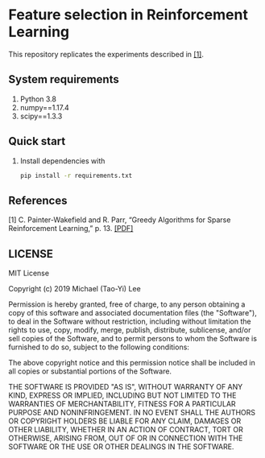 # Feature selection in Reinforcement Learning

This repository replicates the experiments described in [[1]](https://dl.acm.org/citation.cfm?id=3042686).  

## System requirements
1. Python 3.8
2. numpy==1.17.4
3. scipy==1.3.3
## Quick start
1. Install dependencies with
    ```bash
    pip install -r requirements.txt
    ```
## References
[1] C. Painter-Wakefield and R. Parr, “Greedy Algorithms for Sparse Reinforcement Learning,” p. 13. [[PDF]](https://dl.acm.org/citation.cfm?id=3042686)

## LICENSE
MIT License

Copyright (c) 2019 Michael (Tao-Yi) Lee

Permission is hereby granted, free of charge, to any person obtaining a copy
of this software and associated documentation files (the "Software"), to deal
in the Software without restriction, including without limitation the rights
to use, copy, modify, merge, publish, distribute, sublicense, and/or sell
copies of the Software, and to permit persons to whom the Software is
furnished to do so, subject to the following conditions:

The above copyright notice and this permission notice shall be included in all
copies or substantial portions of the Software.

THE SOFTWARE IS PROVIDED "AS IS", WITHOUT WARRANTY OF ANY KIND, EXPRESS OR
IMPLIED, INCLUDING BUT NOT LIMITED TO THE WARRANTIES OF MERCHANTABILITY,
FITNESS FOR A PARTICULAR PURPOSE AND NONINFRINGEMENT. IN NO EVENT SHALL THE
AUTHORS OR COPYRIGHT HOLDERS BE LIABLE FOR ANY CLAIM, DAMAGES OR OTHER
LIABILITY, WHETHER IN AN ACTION OF CONTRACT, TORT OR OTHERWISE, ARISING FROM,
OUT OF OR IN CONNECTION WITH THE SOFTWARE OR THE USE OR OTHER DEALINGS IN THE
SOFTWARE.
